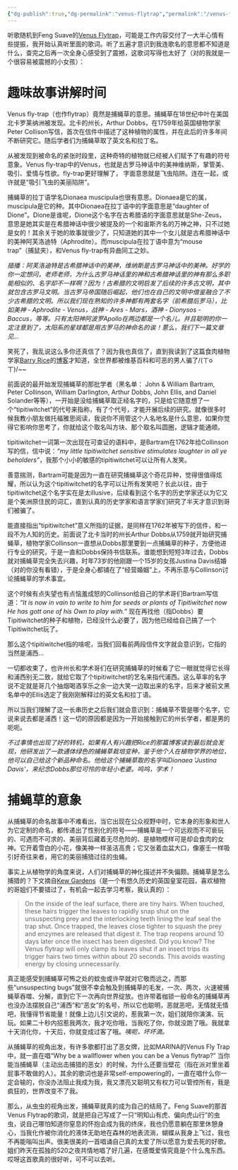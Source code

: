 ```yaml
---
{"dg-publish":true,"dg-permalink":"venus-flytrap","permalink":"/venus-flytrap/"}
---
```



听歌随机到Feng Suave的[Venus Flytrap](https://open.spotify.com/track/6B1Q7hi48RVUvak1SLoiJX?autoplay=true)，可能是工作内容交付了一大半心情有些提振，我开始认真听里面的歌词。听了五遍才意识到我连歌名的意思都不知道是什么，查完之后再一次全身心感受到了震撼，这歌词写得也太好了（对的我就是一个很容易被震撼的小女孩）：

# 趣味故事讲解时间
Venus fly-trap（也作flytrap）竟然是捕蝇草的意思。捕蝇草在18世纪中叶在美国北卡罗莱纳洲被发现。北卡的州长，Arthur Dobbs，在1759年给英国植物学家Peter Collison写信，首次在信件中描述了这种植物的属性，并在此后的许多年间不断研究它。随后学者们为捕蝇草取了英文名和拉丁名。

从被发现到被命名的紧张时段里，这种奇特的植物就已经被人们赋予了有趣的符号意象。Venus fly-trap中的Venus，也就是古罗马神话中的美神维纳斯，掌管美、吸引、爱情与性欲。fly-trap更好理解了， 字面意思就是飞虫陷阱。连在一起，或许就是“吸引飞虫的美丽陷阱”。

捕蝇草的拉丁语学名Dionaea muscipula也很有意思。Dionaea是它的属，muscipula是它的种。其中Dionaea在拉丁语中的字面意思是“daughter of Dione”。Dione是谁呢，Dione这个名字在古希腊语的字面意思就是She-Zeus，意思是她其实是在希腊神话中很少被提及的一个和宙斯齐名的万神之神，只不过她是女的！其余关于她的故事就很少了，只知道她的其中一个女儿就是古希腊神话中的美神阿芙洛迪特（Aphrodite）。而muscipula在拉丁语中意为“mouse trap”（捕鼠夹），和Venus fly-trap有异曲同工之妙。

*插播：阿芙洛迪特是古希腊神话中的美神，维纳斯是古罗马神话中的美神。好学的你一定想问，老师老师，为什么古罗马神话里的神和古希腊神话里的神有那么多职能相似的、名字却不一样啊？因为！古希腊的文明启发了后续的许多古文明，其中就包含古罗马文明。当古罗马帝国随后崛起，他们也在自己的文明中借鉴融合了不少古希腊的文明。所以我们现在熟知的许多神都有两套名字（前希腊后罗马），比如美神 - Aphrodite - Venus，战神 - Ares - Mars，酒神 - Dionysos - Baccus，等等。只有太阳神阿波罗Apollo在两边都是一个名儿。并且聪明的你一定注意到了，太阳系的星球都是用古罗马的神命名的诶！蒽么，我们下一篇文章见...*

笑死了，我乱说这么多你还真信了？因为我也真信了，直到我读到了这篇食肉植物学家[Barry Rice](https://en.wikipedia.org/wiki/Barry_Rice_(botanist))的[博客](https://www.sarracenia.com/faq/faq2880.html)才知道，全世界都被维基百科和可恶的男人骗了/(ㄒoㄒ)/~~

前面说的最开始发现捕蝇草的那批学者（黑名单： John & William Bartram, Peter Collinson, William Darlington, Arthur Dobbs, John Ellis, and Daniel Solander等等），一开始是没给捕蝇草取正经名字的，只是给它随意想了一个“tipitiwitchet”的代号来指称，有了个代号，才能开展后续的研究。就像很多时候我教小朋友做托福雅思阅读，我说你不用管这个人名地名是什么意思，如果你觉得它影响你思考了，你就给这个取名叫方块、那个取名叫圆圈，逻辑才能通顺。

tipitiwitchet一词第一次出现在可查证的语料中，是Bartram在1762年给Collinson写的信，信中说：*“my little tipitiwitchet sensitive stimulates laughter in all ye beholders”*，我那个小小的敏感的tipitiwitchet可以让所有人发笑。

善意揣测，Bartram可能是因为一直在研究捕蝇草这个奇花异种，觉得很值得炫耀，所以认为这个tipitiwitchet的名字可以让所有发笑吧？长此以往，由于tipitiwitchet这个名字实在是太illusive，后续看到这个名字的历史学家还以为它又是个美洲原住民的词汇，直到认真的历史学家和语言学家们研究了半天才意识到哥们被骗了。

能直接指出“tipitiwitchet”意义所指的证据，是同样在1762年被写下的信件，和一段不为人知的历史。前面说了北卡当时的州长Arthur Dobbs从1759就开始研究捕蝇草，植物学家Collinson一直想从Dobbs那里要到一点捕蝇草的种子，方便他进行专业的研究，于是一直和Dobbs保持书信联系。谁能想到短短3年过去，Dobbs就对捕蝇草完全失去兴趣，时年73岁的他刚跟一个15岁的女孩Justina Davis结婚（对的你没有看错），于是全身心都铺在了“经营婚姻”上，不再乐意与Collinson讨论捕蝇草的学术事宜。

这个时候有点失望也有点恼羞成怒的Collinson给自己的学术哥们Bartram写信道：*“It is now in vain to write to him for seeds or plants of Tipitiwitchet now He has gott one of his Own to play with.”* 现在再找他（指Dobbs）要Tipitiwitchet的种子和植物，已经没什么必要了，因为他已经给自己搞了一个Tipitiwitchet玩了。

那么这个tipitiwitchet指的啥呢，当我们回看前两段信件文字就会意识到，它指的当然是浦西...

一切都收束了，也许州长和学术哥们在研究捕蝇草的时候看了它一眼就觉得它长得和浦西别无二致，就给它取了个tipitiwitchet的艺名来指代浦西。这么草率的名字说不定就是哥几个抽烟喝酒享乐之余一边大笑一边取出来的名字，后来才被前文黑名单中的Ellis选定了我刚刚解释过的英文名和拉丁语。

所以当我们理解了这一长串历史之后我们就会意识到：捕蝇草不管是哪个名字，它说来说去都是浦西！这一切的原因都是因为一开始接触到它的州长学者，都是男的呃呃。

*不过事情也出现了好的转机，如果有人有兴趣把Rice的那篇博客读到最后就会发现，他研发出了一款通体绿色的捕蝇草栽培变种，鉴于他个人在植物学界的地位，他可以自己给这个新品种命名。他给这个捕蝇草取的名字叫Dionaea 'Justina Davis'，来纪念Dobbs那位可怜的年轻小老婆。呜呜，学术！*

# 捕蝇草的意象
从捕蝇草的命名故事中不难看出，当它出现在公众视野中时，它本身的形象和世人为它定制的命名，都传递出了性别化的符号——捕蝇草是一个可远观而不可亵玩的、可遇而不可求的、美丽背后藏着无尽危险的、是植物模样可是却会食肉的女神。它开着雪白的小花，像美神一样圣洁高贵；它又张着血盆大口，像塞壬一样吸引好奇往来者，用它的美丽捕猎过往的虫蝇。

事实上从植物学的角度来说，人们对捕蝇草的神化描述并不失偏颇。捕蝇草是怎么捕猎的？下文摘自[Kew Gardens](https://www.kew.org/read-and-watch/venus-flytrap-creepy-carnivorous-plant#:~:text=The%20trap%20reopens%20around%2010,wasting%20energy%20by%20closing%20unnecessarily.)（是一个有悠久历史的英国皇室花园，喜欢植物的哥姐们不要错过了，有机会一起去学习考察，我认真的）：
>On the inside of the leaf surface, there are tiny hairs. When touched, these hairs trigger the leaves to rapidly snap shut on the unsuspecting prey and the interlocking teeth lining the leaf seal the trap shut.
>Once trapped, the leaves close tighter to squash the prey and enzymes are released that digest it.
>The trap reopens around 10 days later once the insect has been digested.
>Did you know? The Venus flytrap will only clamp its leaves shut if an insect trips its trigger hairs two times within about 20 seconds. This avoids wasting energy by closing unnecessarily.

真正能感受到捕蝇草可怖之处的蚊虫或许早就对它敬而远之，而那些“unsuspecting bugs”就很不幸会触及到捕蝇草的毛发，一次、两次，火速被捕蝇草吞噬、分解，直到它下一次再向世界绽放。也许带着枷锁一般命名的捕蝇草再也没办法摆脱自己“浦西”和“恶女”的名号，所以它也聪明，恶就恶吧，无情就无情吧，我懂得节省能量！就像上边儿引文说的，惹我第一次，姐们就陪你演演、玩玩。如果二十秒内招惹我两次，我才吃你哦，当我吃了你，你就没跑了哦。我就拿十天消化你，十天后，你就变成过客了哦。*咦呃，坏坏滴。*

从捕蝇草的视角出发，有许多歌都打出了恶女牌，比如MARINA的Venus Fly Trap中，就一直在唱“Why be a wallflower when you can be a Venus flytrap?” 当你能当捕蝇草（主动出击捕猎的恶女）的时候，为什么还要当壁花（指在派对里坐着屁事不敢做的人）。其余的歌词也是非常self-empowering的，一直在唱什么你一定会输的，你没办法阻止我成为我，我又漂亮又聪明又有权力可以管控所有，我是疯狂的，世界改变不了我。

那么，从虫虫的视角出发，捕蝇草就真的成为自己的结局了。Feng Suave的那首Venus Flytrap的歌词，就是把自己写成了一只“明知山有虎、偏向虎山行”的虫虫，说自己哪怕知道你窒息的怀抱会成为我的终床，我也仍愿意躺在那里休憩身心，当我化作被你消化的液体无助地在森林的地表流淌，蝴蝶从我身上飞过，我也不再能嗡叫出声。很美很美的一首唱诵自己真的太爱了所以愿意为爱去死的好歌。姐们昨天在孤独的520之夜共情地唱了好几遍，在感慨爱情究竟是个什么鬼东西。哎呀这首歌真的很好听，可不可以去听。